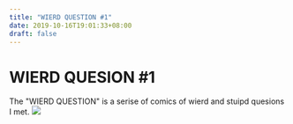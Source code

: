```yaml
---
title: "WIERD QUESTION #1"
date: 2019-10-16T19:01:33+08:00
draft: false
---
```


# WIERD QUESION #1
The "WIERD QUESTION" is a serise of comics of wierd and stuipd quesions I met.
![](http://cdn.nemoworks.info/ycao.cc/images/WIERD-Q-%231.jpg)